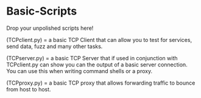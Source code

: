 # Basic-Scripts

Drop your unpolished scripts here!

(TCPclient.py) = a basic TCP Client that can allow you to test for services, send data, fuzz and many other tasks.

(TCPserver.py) = a basic TCP Server that if used in conjunction with TCPclient.py can show you can the output of a basic server connection. You can use this when writing command shells or a proxy.

(TCPproxy.py) = a basic TCP proxy that allows forwarding traffic to bounce from host to host. 
 
